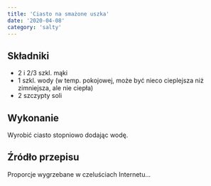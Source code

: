 ```yaml
---
title: 'Ciasto na smażone uszka'
date: '2020-04-08'
category: 'salty'
---
```


## Składniki

- 2 i 2/3 szkl. mąki
- 1 szkl. wody (w temp. pokojowej, może być nieco cieplejsza niż zimniejsza, ale nie ciepła)
- 2 szczypty soli

## Wykonanie

Wyrobić ciasto stopniowo dodając wodę.

## Źródło przepisu

Proporcje wygrzebane w czeluściach Internetu...
